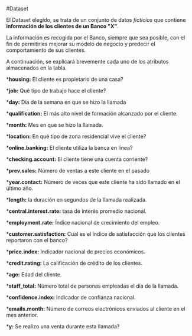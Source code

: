 #Dataset

El Dataset elegido, se trata de un conjunto de datos *ficticios* que contiene **información de los clientes de un Banco "X"**.

La información es recogida por el Banco, siempre que sea posible, con el fin de permitirles mejorar su modelo de negocio y predecir el comportamiento de sus clientes.

A continuación, se explicará brevemente cada uno de los atributos almacenados en la tabla.

*__housing:__ El cliente es propietario de una casa?

*__job:__ Qué tipo de trabajo hace el cliente?

*__day:__ Día de la semana en que se hizo la llamada

*__qualification:__ El más alto nivel de formación alcanzado por el cliente.

*__month:__ Mes en que se hizo la llamada.

*__location:__ En qué tipo de zona residencial vive el cliente?

*__online.banking:__ El cliente utiliza la banca en línea?

*__checking.account:__ El cliente tiene una cuenta corriente?

*__prev.sales:__ Número de ventas a este cliente en el pasado

*__year.contact:__ Número de veces que este cliente ha sido llamado en el último año.

*__length:__ la duración en segundos de la llamada realizada.

*__central.interest.rate:__ tasa de interés promedio nacional.

*__employment.rate:__ Índice nacional de crecimiento del empleo.

*__customer.satisfaction:__ Cual es el índice de satisfacción que los clientes reportaron con el banco?

*__price.index:__ Indicador nacional de precios económicos.

*__credit.rating:__ La calificación de crédito de los clientes.

*__age:__ Edad del cliente.

*__staff_total:__ Número total de personas empleadas el día de la llamada.

*__confidence.index:__ Indicador de confianza nacional.

*__emails.month:__ Número de correos electrónicos enviados al cliente en el mes anterior.

*__y:__ Se realizo una venta durante esta llamada?
